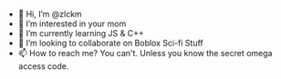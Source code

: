 - 👋 Hi, I’m @zlckm
- 👀 I’m interested in your mom
- 🌱 I’m currently learning JS & C++
- 💞️ I’m looking to collaborate on Boblox Sci-fi Stuff
- 📫 How to reach me? You can't. Unless you know the secret omega access code.

<!---
SHUT THE HELL
--->
